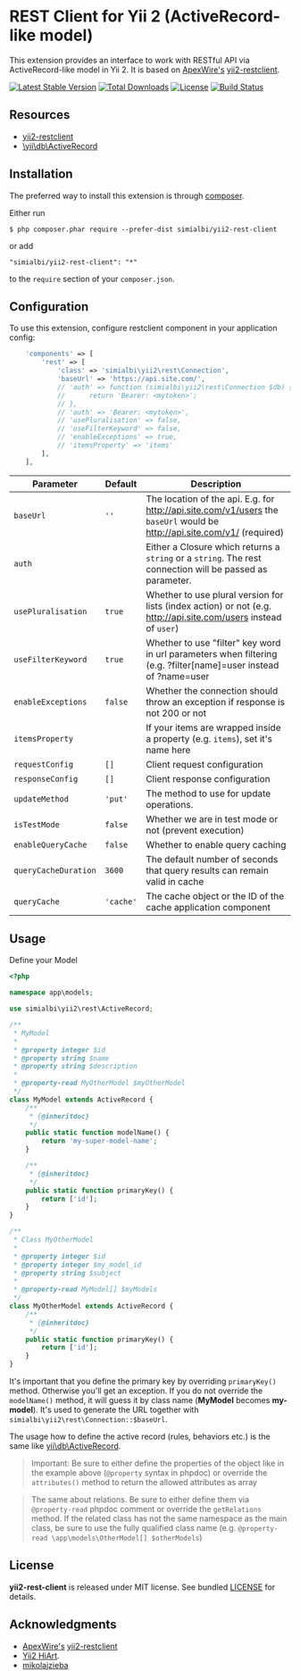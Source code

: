 # REST Client for Yii 2 (ActiveRecord-like model)
This extension provides an interface to work with RESTful API via ActiveRecord-like model in Yii 2.
It is based on [ApexWire's](https://github.com/ApexWire) [yii2-restclient](https://github.com/ApexWire/yii2-restclient).


[![Latest Stable Version](https://poser.pugx.org/simialbi/yii2-rest-client/v/stable?format=flat-square)](https://packagist.org/packages/simialbi/yii2-rest-client)
[![Total Downloads](https://poser.pugx.org/simialbi/yii2-rest-client/downloads?format=flat-square)](https://packagist.org/packages/simialbi/yii2-rest-client)
[![License](https://poser.pugx.org/simialbi/yii2-rest-client/license?format=flat-square)](https://packagist.org/packages/simialbi/yii2-rest-client)
[![Build Status](https://travis-ci.com/simialbi/yii2-rest-client.svg?branch=master)](https://travis-ci.com/simialbi/yii2-rest-client)

## Resources
 * [yii2-restclient](https://github.com/ApexWire/yii2-restclient)
 * [\yii\db\ActiveRecord](http://www.yiiframework.com/doc-2.0/guide-db-active-record.html)

## Installation
The preferred way to install this extension is through [composer](http://getcomposer.org/download/).

Either run

```
$ php composer.phar require --prefer-dist simialbi/yii2-rest-client
```

or add

```
"simialbi/yii2-rest-client": "*"
```

to the `require` section of your `composer.json`.

## Configuration
To use this extension, configure restclient component in your application config:

```php
    'components' => [
        'rest' => [
            'class' => 'simialbi\yii2\rest\Connection',
            'baseUrl' => 'https://api.site.com/',
            // 'auth' => function (simialbi\yii2\rest\Connection $db) {
            //      return 'Bearer: <mytoken>';
            // },
            // 'auth' => 'Bearer: <mytoken>',
            // 'usePluralisation' => false,
            // 'useFilterKeyword' => false,
            // 'enableExceptions' => true,
            // 'itemsProperty' => 'items'
        ],
    ],
```

| Parameter           | Default    | Description                                                                                                   |
| ------------------- | -----------| ------------------------------------------------------------------------------------------------------------- |
| `baseUrl`           | `''`       | The location of the api. E.g. for http://api.site.com/v1/users the `baseUrl` would be http://api.site.com/v1/  (required)   |
| `auth`              |            | Either a Closure which returns a `string` or a `string`. The rest connection will be passed as parameter.        |
| `usePluralisation`  | `true`     | Whether to use plural version for lists (index action) or not (e.g. http://api.site.com/users instead of `user`) |
| `useFilterKeyword`  | `true`     | Whether to use "filter" key word in url parameters when filtering (e.g. ?filter[name]=user instead of ?name=user |
| `enableExceptions`  | `false`    | Whether the connection should throw an exception if response is not 200 or not                                   |
| `itemsProperty`     |            | If your items are wrapped inside a property (e.g. `items`), set it's name here                                   | 
| `requestConfig`     | `[]`       |  Client request configuration                                                                                    | 
| `responseConfig`    | `[]`       | Client response configuration                                                                                   | 
| `updateMethod`      | `'put'`    | The method to use for update operations.                                                                        | 
| `isTestMode`        | `false`    | Whether we are in test mode or not (prevent execution)                                                          | 
| `enableQueryCache`  | `false`    | Whether to enable query caching                                                                                 | 
| `queryCacheDuration`| `3600`     | The default number of seconds that query results can remain valid in cache                             | 
| `queryCache`        | `'cache'`  | The cache object or the ID of the cache application component                                           | 

## Usage
Define your Model

```php
<?php

namespace app\models;

use simialbi\yii2\rest\ActiveRecord;

/**
 * MyModel
 * 
 * @property integer $id
 * @property string $name
 * @property string $description 
 * 
 * @property-read MyOtherModel $myOtherModel
 */
class MyModel extends ActiveRecord {
    /**
     * {@inheritdoc}
     */
    public static function modelName() {
        return 'my-super-model-name';
    }

    /**
     * {@inheritdoc}
     */
    public static function primaryKey() {
        return ['id'];
    }
}

/**
 * Class MyOtherModel
 * 
 * @property integer $id
 * @property integer $my_model_id
 * @property string $subject
 * 
 * @property-read MyModel[] $myModels
 */
class MyOtherModel extends ActiveRecord {
    /**
     * {@inheritdoc}
     */
    public static function primaryKey() {
        return ['id'];
    }
}
```

It's important that you define the primary key by overriding `primaryKey()` method. Otherwise you'll get an exception.
If you do not override the `modelName()` method, it will guess it by class name (**MyModel** becomes **my-model**). It's used
to generate the URL together with `simialbi\yii2\rest\Connection::$baseUrl`.

The usage how to define the active record (rules, behaviors etc.) is the same like [yii\db\ActiveRecord](http://www.yiiframework.com/doc-2.0/guide-db-active-record.html).

> Important: Be sure to either define the properties of the object like in the example above (`@property` syntax in phpdoc) 
> or override the `attributes()` method to return the allowed attributes as array

> The same about relations. Be sure to either define them via `@property-read` phpdoc comment or override the `getRelations`
> method. If the related class has not the same namespace as the main class, be sure to use the fully qualified class name
> (e.g. `@property-read \app\models\OtherModel[] $otherModels`)

## License

**yii2-rest-client** is released under MIT license. See bundled [LICENSE](LICENSE) for details.

## Acknowledgments
 * [ApexWire's](https://github.com/ApexWire) [yii2-restclient](https://github.com/ApexWire/yii2-restclient)
 * [Yii2 HiArt](https://github.com/hiqdev/yii2-hiart).
 * [mikolajzieba](https://github.com/mikolajzieba)
